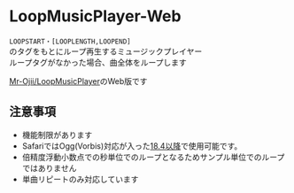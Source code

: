 # LoopMusicPlayer-Web
`LOOPSTART・[LOOPLENGTH,LOOPEND]`  
のタグをもとにループ再生するミュージックプレイヤー  
ループタグがなかった場合、曲全体をループします

[Mr-Ojii/LoopMusicPlayer](https://github.com/Mr-Ojii/LoopMusicPlayer)のWeb版です

## 注意事項
+ 機能制限があります
+ SafariではOgg(Vorbis)対応が入った[18.4以降](https://developer.apple.com/documentation/safari-release-notes/safari-18_4-release-notes)で使用可能です。
+ 倍精度浮動小数点での秒単位でのループとなるためサンプル単位でのループではありません
+ 単曲リピートのみ対応しています
